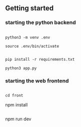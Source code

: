 ## Getting started

### starting the python backend

 ```

python3 -m venv .env

```

 ```
source .env/bin/activate
```

 ```

pip install -r requirements.txt

```

 ```
python3 app.py
```

### starting the web frontend

 ```

cd front

```
npm install
```

```

npm run dev

```
